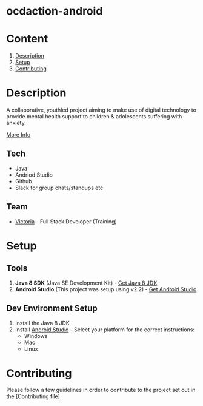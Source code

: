 # ocdaction-android

# Content

1. [Description](#description)
2. [Setup](#setup)
3. [Contributing](#contributing)


# Description
A collaborative, youth­led project aiming to make use of digital technology to provide mental health support to children & adolescents suffering with anxiety.

[More Info](https://github.com/womenhackfornonprofits/whfnp-wiki/wiki/Current-Projects#ocd-action)


## Tech
- Java
- Andriod Studio
- Github
- Slack for group chats/standups etc

## Team
- [Victoria](https://github.com/VAO11) - Full Stack Developer (Training)
 
# Setup
## Tools
1. **Java 8 SDK** (Java SE Development Kit) - [Get Java 8 JDK](http://www.oracle.com/technetwork/java/javase/downloads/index.html)
2. **Android Studio** (This project was setup using v2.2) - [Get Android Studio](https://developer.android.com/develop/index.html)

## Dev Environment Setup
1. Install the Java 8 JDK
2. Install [Android Studio](https://developer.android.com/studio/install.html?pkg=studio) - Select your platform for the correct instructions:
   - Windows          
   - Mac
   - Linux

# Contributing
Please follow a few guidelines in order to contribute to the project set out in the [Contributing file]
